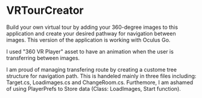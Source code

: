 # VRTourCreator

Build your own virtual tour by adding your 360-degree images to this application and create your desired pathway for navigation between images. This version of the application is working with Oculus Go. 

I used "360 VR Player" asset to have an animation when the user is transferring between images.

I am proud of managing transfering route by creating a custome tree structure for navigation path. This is handeled mainly in three files including: Target.cs, Loadimages.cs and ChangeRoom.cs. 
Furthemore, I am ashamed of using PlayerPrefs to Store data (Class: LoadImages, Start function). 


